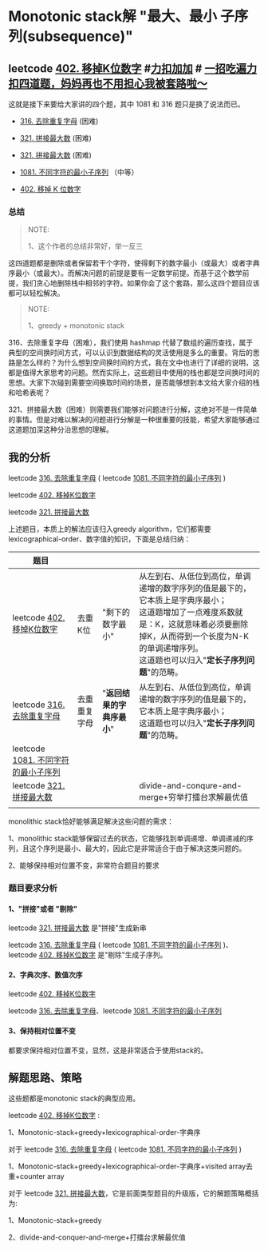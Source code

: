 # Monotonic stack解 "最大、最小 子序列(subsequence)"

## leetcode [402. 移掉K位数字](https://leetcode.cn/problems/remove-k-digits/) #[力扣加加](https://leetcode.cn/u/fe-lucifer/) # [一招吃遍力扣四道题，妈妈再也不用担心我被套路啦～](https://leetcode.cn/problems/remove-k-digits/solution/yi-zhao-chi-bian-li-kou-si-dao-ti-ma-ma-zai-ye-b-5/) 

这就是接下来要给大家讲的四个题，其中 1081 和 316 题只是换了说法而已。

- [316. 去除重复字母](https://leetcode.cn/problems/remove-duplicate-letters/) (困难)
- [321. 拼接最大数](https://leetcode.cn/problems/create-maximum-number/) (困难)
- [321. 拼接最大数](https://leetcode.cn/problems/create-maximum-number/) (困难)
- [1081. 不同字符的最小子序列](https://leetcode.cn/problems/smallest-subsequence-of-distinct-characters/) （中等）

- [402. 移掉 K 位数字](https://leetcode.cn/problems/remove-k-digits/)



### 总结

> NOTE: 
>
> 1、这个作者的总结非常好，举一反三

这四道题都是删除或者保留若干个字符，使得剩下的数字最小（或最大）或者字典序最小（或最大）。而解决问题的前提是要有一定数学前提。而基于这个数学前提，我们贪心地删除栈中相邻的字符。如果你会了这个套路，那么这四个题目应该都可以轻松解决。

> NOTE: 
>
> 1、greedy + monotonic stack

316、去除重复字母（困难），我们使用 hashmap 代替了数组的遍历查找，属于典型的空间换时间方式，可以认识到数据结构的灵活使用是多么的重要。背后的思路是怎么样的？为什么想到空间换时间的方式，我在文中也进行了详细的说明，这都是值得大家思考的问题。然而实际上，这些题目中使用的栈也都是空间换时间的思想。大家下次碰到需要空间换取时间的场景，是否能够想到本文给大家介绍的栈和哈希表呢？

321、拼接最大数（困难）则需要我们能够对问题进行分解，这绝对不是一件简单的事情。但是对难以解决的问题进行分解是一种很重要的技能，希望大家能够通过这道题加深这种分治思想的理解。 



## 我的分析



leetcode [316. 去除重复字母](https://leetcode.cn/problems/remove-duplicate-letters/) ( leetcode  [1081. 不同字符的最小子序列](https://leetcode.cn/problems/smallest-subsequence-of-distinct-characters/) )

leetcode [402. 移掉K位数字](https://leetcode.cn/problems/remove-k-digits/) 

leetcode [321. 拼接最大数](https://leetcode.cn/problems/create-maximum-number/)

上述题目，本质上的解法应该归入greedy algorithm，它们都需要lexicographical-order、数字值的知识，下面是总结归纳：

| 题目                                                         |              |                            |                                                              |
| ------------------------------------------------------------ | ------------ | -------------------------- | ------------------------------------------------------------ |
| leetcode [402. 移掉K位数字](https://leetcode.cn/problems/remove-k-digits/) | 去重K位      | "剩下的数字最小"           | 从左到右、从低位到高位，单调递增的数字序列的值是最下的，它本质上是字典序最小；<br>这道题增加了一点难度系数就是：K，这就意味着必须要删除掉K，从而得到一个长度为N-K的单调递增序列。 <br>这道题也可以归入"**定长子序列问题**"的范畴。 |
| leetcode [316. 去除重复字母](https://leetcode.cn/problems/remove-duplicate-letters/) | 去重重复字母 | "**返回结果的字典序最小**" | 从左到右、从低位到高位，单调递增的数字序列的值是最下的，它本质上是字典序最小；<br>这道题也可以归入"**定长子序列问题**"的范畴。 |
| leetcode  [1081. 不同字符的最小子序列](https://leetcode.cn/problems/smallest-subsequence-of-distinct-characters/) |              |                            |                                                              |
| leetcode [321. 拼接最大数](https://leetcode.cn/problems/create-maximum-number/) |              |                            | divide-and-conqure-and-merge+穷举打擂台求解最优值            |
|                                                              |              |                            |                                                              |

monolithic stack恰好能够满足解决这些问题的需求：

1、monolithic stack能够保留过去的状态，它能够找到单调递增、单调递减的序列，且这个序列是最小、最大的，因此它是非常适合于由于解决这类问题的。

2、能够保持相对位置不变，非常符合题目的要求

### 题目要求分析

#### 1、"拼接"或者 "剔除"

leetcode [321. 拼接最大数](https://leetcode.cn/problems/create-maximum-number/) 是"拼接"生成新串

leetcode [316. 去除重复字母](https://leetcode.cn/problems/remove-duplicate-letters/) ( leetcode  [1081. 不同字符的最小子序列](https://leetcode.cn/problems/smallest-subsequence-of-distinct-characters/) )、leetcode [402. 移掉K位数字](https://leetcode.cn/problems/remove-k-digits/) 是"剔除"生成子序列。

#### 2、字典次序、数值次序

leetcode [402. 移掉K位数字](https://leetcode.cn/problems/remove-k-digits/) 

leetcode [316. 去除重复字母](https://leetcode.cn/problems/remove-duplicate-letters/)、leetcode  [1081. 不同字符的最小子序列](https://leetcode.cn/problems/smallest-subsequence-of-distinct-characters/) 



#### 3、保持相对位置不变

都要求保持相对位置不变，显然，这是非常适合于使用stack的。



## 解题思路、策略

这些题都是monotonic stack的典型应用。

leetcode [402. 移掉K位数字](https://leetcode.cn/problems/remove-k-digits/) : 

1、Monotonic-stack+greedy+lexicographical-order-字典序

对于 leetcode [316. 去除重复字母](https://leetcode.cn/problems/remove-duplicate-letters/) ( leetcode  [1081. 不同字符的最小子序列](https://leetcode.cn/problems/smallest-subsequence-of-distinct-characters/) )

1、Monotonic-stack+greedy+lexicographical-order-字典序+visited array去重+counter array

对于 leetcode [321. 拼接最大数](https://leetcode.cn/problems/create-maximum-number/)，它是前面类型题目的升级版，它的解题策略概括为:

1、Monotonic-stack+greedy

2、divide-and-conquer-and-merge+打擂台求解最优值